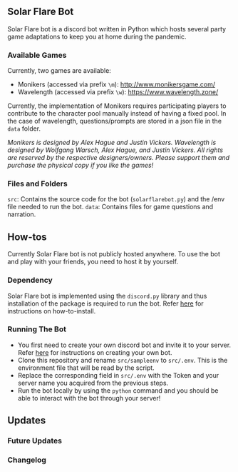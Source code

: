## Solar Flare Bot
Solar Flare bot is a discord bot written in Python which hosts several party game adaptations to keep you at home during the pandemic.

### Available Games
Currently, two games are available:
* Monikers (accessed via prefix `\m`): http://www.monikersgame.com/
* Wavelength (accessed via prefix `\w`): https://www.wavelength.zone/

Currently, the implementation of Monikers requires participating players to contribute to the character pool manually instead of having a fixed pool. In the case of wavelength, questions/prompts are stored in a json file in the `data` folder.

*Monikers is designed by Alex Hague and Justin Vickers. Wavelength is designed by Wolfgang Warsch, Alex Hague, and Justin Vickers. All rights are reserved by the respective designers/owners. Please support them and purchase the physical copy if you like the games!*

### Files and Folders
`src`: Contains the source code for the bot (`solarflarebot.py`) and the /env file needed to run the bot.
`data`: Contains files for game questions and narration.

## How-tos  
Currently Solar Flare bot is not publicly hosted anywhere. To use the bot and play with your friends, you need to host it by yourself.

### Dependency
Solar Flare bot is implemented using the `discord.py` library and thus installation of the package is required to run the bot. Refer [here](https://discordpy.readthedocs.io/en/latest/intro.html) for instructions on how-to-install.

### Running The Bot
* You first need to create your own discord bot and invite it to your server. Refer [here](https://discordpy.readthedocs.io/en/latest/discord.html) for instructions on creating your own bot.
* Clone this repository and rename `src/sampleenv` to `src/.env`. This is the environment file that will be read by the script.
* Replace the corresponding field in `src/.env` with the Token and your server name you acquired from the previous steps.
* Run the bot locally by using the `python` command and you should be able to interact with the bot through your server!

## Updates
### Future Updates
### Changelog
